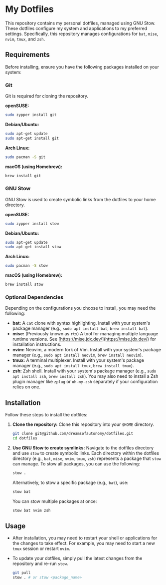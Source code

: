 # My Dotfiles

This repository contains my personal dotfiles, managed using GNU Stow. These dotfiles configure my system and applications to my preferred settings. Specifically, this repository manages configurations for `bat`, `mise`, `nvim`, `tmux`, and `zsh`.

## Requirements

Before installing, ensure you have the following packages installed on your system:

### Git

Git is required for cloning the repository.

**openSUSE:**

```bash
sudo zypper install git
```

**Debian/Ubuntu:**

```bash
sudo apt-get update
sudo apt-get install git
```

**Arch Linux:**

```bash
sudo pacman -S git
```

**macOS (using Homebrew):**

```bash
brew install git
```

### GNU Stow

GNU Stow is used to create symbolic links from the dotfiles to your home directory.

**openSUSE:**

```bash
sudo zypper install stow
```

**Debian/Ubuntu:**

```bash
sudo apt-get update
sudo apt-get install stow
```

**Arch Linux:**

```bash
sudo pacman -S stow
```

**macOS (using Homebrew):**

```bash
brew install stow
```

### Optional Dependencies

Depending on the configurations you choose to install, you may need the following:

- **bat:** A `cat` clone with syntax highlighting. Install with your system's package manager (e.g., `sudo apt install bat`, `brew install bat`).
- **mise:** (Previously known as `rtx`) A tool for managing multiple language runtime versions. See [https://mise.jdx.dev/](https://mise.jdx.dev/) for installation instructions.
- **nvim:** Neovim, a modern fork of Vim. Install with your system's package manager (e.g., `sudo apt install neovim`, `brew install neovim`).
- **tmux:** A terminal multiplexer. Install with your system's package manager (e.g., `sudo apt install tmux`, `brew install tmux`).
- **zsh:** Zsh shell. Install with your system's package manager (e.g., `sudo apt install zsh`, `brew install zsh`). You may also need to install a Zsh plugin manager like `zplug` or `oh-my-zsh` separately if your configuration relies on one.

## Installation

Follow these steps to install the dotfiles:

1. **Clone the repository:** Clone this repository into your `$HOME` directory.

   ```bash
   git clone git@github.com/dreamsofautonomy/dotfiles.git
   cd dotfiles
   ```

2. **Use GNU Stow to create symlinks:** Navigate to the dotfiles directory and use `stow` to create symbolic links. Each directory within the dotfiles directory (e.g., `bat`, `mise`, `nvim`, `tmux`, `zsh`) represents a package that `stow` can manage. To stow all packages, you can use the following:

   ```bash
   stow .
   ```

   Alternatively, to stow a specific package (e.g., `bat`), use:

   ```bash
   stow bat
   ```

   You can stow multiple packages at once:

   ```bash
   stow bat nvim zsh
   ```

## Usage

- After installation, you may need to restart your shell or applications for the changes to take effect. For example, you may need to start a new `tmux` session or restart `nvim`.
- To update your dotfiles, simply pull the latest changes from the repository and re-run `stow`.

  ```bash
  git pull
  stow . # or stow <package_name>
  ```
